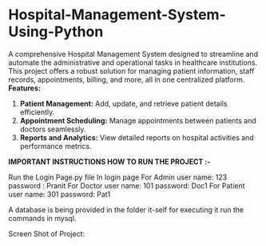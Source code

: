 # Hospital-Management-System-Using-Python
A comprehensive Hospital Management System designed to streamline and automate the administrative and operational tasks in healthcare institutions. This project offers a robust solution for managing patient information, staff records, appointments, billing, and more, all in one centralized platform.
**Features:**
1. **Patient Management:** Add, update, and retrieve patient details efficiently.
2. **Appointment Scheduling:** Manage appointments between patients and doctors seamlessly.
3. **Reports and Analytics:** View detailed reports on hospital activities and performance metrics.


**IMPORTANT INSTRUCTIONS HOW TO RUN THE PROJECT :-**

Run the Login Page.py file In login page 
For Admin user name: 123 password : Pranit
For Doctor user name: 101 password: Doc1
For Patient user name: 301 password: Pat1

A database is being provided in the folder it-self for executing it run the commands in mysql.

Screen Shot of Project:
